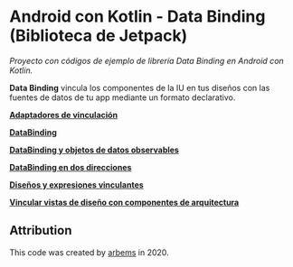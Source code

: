 # Android con Kotlin - Data Binding (Biblioteca de Jetpack)

*Proyecto con códigos de ejemplo de librería Data Binding en Android con Kotlin.*

**Data Binding** vincula los componentes de la IU en tus diseños con las fuentes de datos de tu app mediante un formato declarativo.

[**Adaptadores de vinculación**](https://github.com/arbems/Android-with-Kotlin-Architecture-Components/tree/master/DataBinding/Adaptadores%20de%20vinculaci%C3%B3n)

[**DataBinding**](https://github.com/arbems/Android-with-Kotlin-Architecture-Components/tree/master/DataBinding/DataBinding)

[**DataBinding y objetos de datos observables**](https://github.com/arbems/Android-with-Kotlin-Architecture-Components/tree/master/DataBinding/DataBinding%20y%20objetos%20de%20datos%20observables)

[**DataBinding en dos direcciones**](https://github.com/arbems/Android-with-Kotlin-Architecture-Components/tree/master/DataBinding/DataBinding%20en%20dos%20direcciones)

[**Diseños y expresiones vinculantes**](https://github.com/arbems/Android-with-Kotlin-Architecture-Components/tree/master/DataBinding/Dise%C3%B1os%20y%20expresiones%20vinculantes)

[**Vincular vistas de diseño con componentes de arquitectura**](https://github.com/arbems/Android-with-Kotlin-Architecture-Components/tree/master/DataBinding/Vincular%20vistas%20de%20dise%C3%B1o%20con%20componentes%20de%20arquitectura)

## Attribution

This code was created by [arbems](https://github.com/arbems) in 2020.